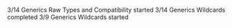 3/14 Generics Raw Types and Compatibility started
3/14 Generics Wildcards completed
3/9 Generics Wildcards started
